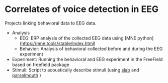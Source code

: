 # Correlates of voice detection in EEG 
Projects linking behavioral data to EEG data. 

* Analysis 
	* EEG: ERP analysis of the collected EEG data using [MNE python] (https://mne.tools/stable/index.html)
	* Behavior: Analysis of behavioral collected before and during the EEG experiment
* Experiment: Running the behavioral and EEG experiment in the FreeField based on freefield package 
* Stimuli: Script to acoustically describe stimuli (using [slab](https://github.com/DrMarc/slab) and [parselmouth](https://github.com/YannickJadoul/Parselmouth) )
